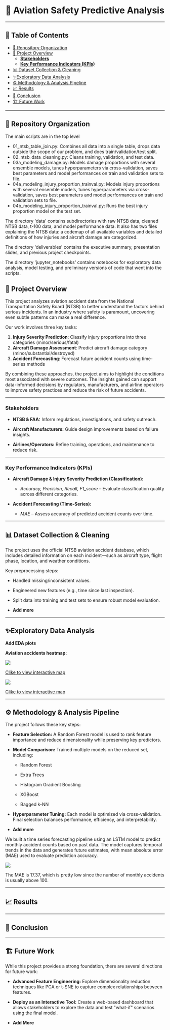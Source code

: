 

# 🎯 Aviation Safety Predictive Analysis

---

## 📜 Table of Contents
- [📌 Repository Organization](#-repository-organization)
- [📖 Project Overview](#-project-overview)
  - [**Stakeholders**](#stakeholders)
  - [**Key Performance Indicators (KPIs)**](#key-performance-indicators-kpis)
- [📊 Dataset Collection \& Cleaning](#-dataset-collection--cleaning)
- [✨Exploratory Data Analysis](#exploratory-data-analysis)
- [⚙️ Methodology \& Analysis Pipeline](#️-methodology--analysis-pipeline)
- [📈 Results](#-results)
- [🚀  Conclusion](#--conclusion)
- [🏗️ Future Work](#️-future-work)

---

## 📌 Repository Organization

The main scripts are in the top level 
 - 01_ntsb_table_join.py: Combines all data into a single table, drops data outside the scope of our problem, and does train/validation/test split.
 - 02_ntsb_data_cleaning.py: Cleans training, validation, and test data.
 - 03a_modeling_damage.py: Models damage proportions with several ensemble models, tunes hyperparameters via cross-validation, saves best parameters and model performances on train and validation sets to file.
 - 04a_modeling_injury_proportion_trainval.py: Models injury proportions with several ensemble models, tunes hyperparameters via cross-validation, saves best parameters and model performances on train and validation sets to file.
 - 04b_modeling_injury_proportion_trainval.py: Runs the best injury proportion model on the test set.
 
 The directory 'data' contains subdirectories with raw NTSB data, cleaned NTSB data, t-100 data, and model performance data. It also has two files explaining the NTSB data: a codemap of all available variables and detailed definitions of how injuries and aircraft damage are categorized.
 
 The directory 'deliverables' contains the executive summary, presentation slides, and previous project checkpoints.
 
 The directory 'jupyter_notebooks' contains notebooks for exploratory data analysis, model testing, and preliminary versions of code that went into the scripts.
 

## 📖 Project Overview

This project analyzes aviation accident data from the National Transportation Safety Board (NTSB) to better understand the factors behind serious incidents. In an industry where safety is paramount, uncovering even subtle patterns can make a real difference.

Our work involves three key tasks:

1. **Injury Severity Prediction**: Classify injury proportions into three categories (minor/serious/fatal)
2. **Aircraft Damage Assessment**: Predict aircraft damage category (minor/substantial/destroyed)
3. **Accident Forecasting**: Forecast future accident counts using time-series methods

By combining these approaches, the project aims to highlight the conditions most associated with severe outcomes. The insights gained can support data-informed decisions by regulators, manufacturers, and airline operators to improve safety practices and reduce the risk of future accidents.

---

### **Stakeholders**

-   **NTSB & FAA:** Inform regulations, investigations, and safety outreach.
    
-   **Aircraft Manufacturers:** Guide design improvements based on failure insights.
    
-   **Airlines/Operators:** Refine training, operations, and maintenance to reduce risk.
    
    

---

### **Key Performance Indicators (KPIs)**

-   **Aircraft Damage & Injury Severity Prediction (Classification):**
    
    -   _Accuracy, Precision, Recall, F1_score_ – Evaluate classification quality across different categories.
        
-   **Accident Forecasting (Time-Series):**
    
    -   _MAE_ – Assess accuracy of predicted accident counts over time.

---

## 📊 Dataset Collection & Cleaning


The project uses the official NTSB aviation accident database, which includes detailed information on each incident—such as aircraft type, flight phase, location, and weather conditions.

Key preprocessing steps:

-   Handled missing/inconsistent values.
    
-   Engineered new features (e.g., time since last inspection).
    
-   Split data into training and test sets to ensure robust model evaluation.
- **Add more**

---

## ✨Exploratory Data Analysis

**Add EDA plots**

**Aviation accidents heatmap:**

![](img/heatmap.png)

[Clike to view interactive map](https://raw.githack.com/TheErdosInstitute-Summer2025-Project/aviation-project/main/img/heatmap.html)




![](img/interactive_heatmap.png)

[Clike to view interactive map](https://raw.githack.com/TheErdosInstitute-Summer2025-Project/aviation-project/main/img/interactive_heatmap.html)

---

## ⚙️ Methodology & Analysis Pipeline

The project follows these key steps:

-   **Feature Selection:** A Random Forest model is used to rank feature importance and reduce dimensionality while preserving key predictors.
    
-   **Model Comparison:** Trained multiple models on the reduced set, including:
    
    -   Random Forest
        
    -   Extra Trees
        
    -   Histogram Gradient Boosting
        
    -   XGBoost
        
    -   Bagged k-NN
        
-   **Hyperparameter Tuning:** Each model is optimized via cross-validation. Final selection balances performance, efficiency, and interpretability.

- **Add more**

We built a time series forecasting pipeline using an LSTM model to predict monthly accident counts based on past data. The model captures temporal trends in the data and generates future estimates, with mean absolute error (MAE) used to evaluate prediction accuracy.

![](img/time_series_pred.png)

The MAE is 17.37, which is pretty low since the number of monthly accidents is usually above 100.

---



## 📈 Results


---

## 🚀  Conclusion



---

## 🏗️ Future Work

While this project provides a strong foundation, there are several directions for future work:

* **Advanced Feature Engineering:** Explore dimensionality reduction techniques like PCA or t-SNE to capture complex relationships between features.

* **Deploy as an Interactive Tool:** Create a web-based dashboard that allows stakeholders to explore the data and test "what-if" scenarios using the final model.

* **Add More**
